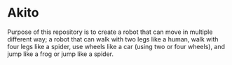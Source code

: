 # Akito
Purpose of this repository is to create a robot that can move in multiple different way; a robot that can walk with two legs like a human, walk with four legs like a spider, use wheels like a car (using two or four wheels), and jump like a frog or jump like a spider.
